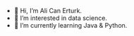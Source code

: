 - 👋 Hi, I’m Ali Can Erturk.
- 👀 I’m interested in data science.
- 🌱 I’m currently learning Java & Python.

<!---
erturkalican/erturkalican is a ✨ special ✨ repository because its `README.md` (this file) appears on your GitHub profile.
You can click the Preview link to take a look at your changes.
--->
